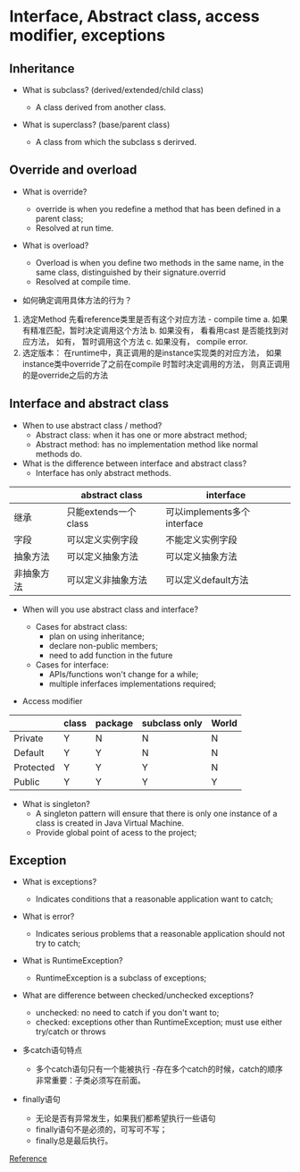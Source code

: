 # Interface, Abstract class, access modifier, exceptions

## Inheritance
- What is subclass? (derived/extended/child class)
    - A class derived from another class.

- What is superclass? (base/parent class)
    - A class from which the subclass s derirved.

## Override and overload
- What is override?
    - override is when you redefine a method that has been defined in a parent class;
    - Resolved at run time.
- What is overload?
    - Overload is when you define two methods in the same name, in the same class, distinguished by their signature.overrid
    - Resolved at compile time.

- 如何确定调用具体方法的行为？
1. 选定Method
    先看reference类里是否有这个对应方法 - compile time
    a. 如果有精准匹配，暂时决定调用这个方法
    b. 如果没有， 看看用cast 是否能找到对应方法， 如有， 暂时调用这个方法
    c. 如果没有， compile error.
2. 选定版本：
    在runtime中，真正调用的是instance实现类的对应方法， 如果instance类中override了之前在compile
    时暂时决定调用的方法， 则真正调用的是override之后的方法

## Interface and abstract class
- When to use abstract class / method?
    - Abstract class: when it has one or more abstract method;
    - Abstract method: has no implementation method like normal methods do.
- What is the difference between interface and abstract class?
    - Interface has only abstract methods.

|	| abstract class	| interface |
|-----------|---------------------|--|
|继承| 只能extends一个class | 可以implements多个interface |
| 字段 | 可以定义实例字段 | 不能定义实例字段 |
| 抽象方法  | 可以定义抽象方法  | 可以定义抽象方法 |
| 非抽象方法	| 可以定义非抽象方法 | 可以定义default方法 |

- When will you use abstract class and interface?
    - Cases for abstract class:
        - plan on using inheritance;
        - declare non-public members;
        - need to add function in the future
    - Cases for interface:
        - APIs/functions won't change for a while;
        - multiple inferfaces implementations required;

- Access modifier

| | class | package | subclass only | World |
|-----------|---------------------|--|---|--|
|Private |	Y |	N	| N	| N |
|Default	|Y	|Y	|N	|N|
|Protected	|Y	|Y|	Y|	N|
|Public|	Y|	Y|	Y|	Y|

- What is singleton?
    - A singleton pattern will ensure that there is only one instance of a class
    is created in Java Virtual Machine.
    - Provide global point of acess to the project;

## Exception
- What is exceptions?
    - Indicates conditions that a reasonable application want to catch;

- What is error?
    - Indicates serious problems that a reasonable application should not try to catch;

- What is RuntimeException?
    - RuntimeException is a subclass of exceptions;

- What are difference between checked/unchecked exceptions?
    - unchecked: no need to catch if you don't want to;
    - checked: exceptions other than RuntimeException; must use either try/catch or throws


- 多catch语句特点
    - 多个catch语句只有一个能被执行
    -存在多个catch的时候，catch的顺序非常重要：子类必须写在前面。

- finally语句
    - 无论是否有异常发生，如果我们都希望执行一些语句
    - finally语句不是必须的，可写可不写；
    - finally总是最后执行。

[Reference](https://www.liaoxuefeng.com/wiki/1252599548343744/1264738442933472)
